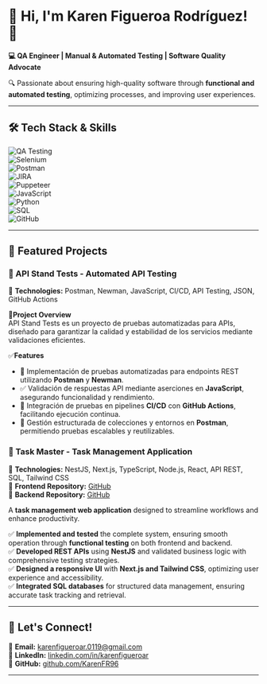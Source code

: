 # 👋 Hi, I'm Karen Figueroa Rodríguez! 🚀  

**💻 QA Engineer | Manual & Automated Testing | Software Quality Advocate**  

🔍 Passionate about ensuring high-quality software through **functional and automated testing**, optimizing processes, and improving user experiences.  

---

## 🛠️ Tech Stack & Skills  
![QA Testing](https://img.shields.io/badge/QA%20Testing-Manual%20%7C%20Automated-blue?style=for-the-badge)  
![Selenium](https://img.shields.io/badge/Selenium-Web%20Testing-43B02A?style=for-the-badge&logo=selenium&logoColor=white)  
![Postman](https://img.shields.io/badge/Postman-API%20Testing-FF6C37?style=for-the-badge&logo=postman&logoColor=white)  
![JIRA](https://img.shields.io/badge/JIRA-Defect%20Tracking-0052CC?style=for-the-badge&logo=jira&logoColor=white)  
![Puppeteer](https://img.shields.io/badge/Puppeteer-Web%20Automation-40B5A4?style=for-the-badge&logo=puppeteer&logoColor=white)  
![JavaScript](https://img.shields.io/badge/JavaScript-Programming-F7DF1E?style=for-the-badge&logo=javascript&logoColor=black)  
![Python](https://img.shields.io/badge/Python-Programming-3776AB?style=for-the-badge&logo=python&logoColor=white)  
![SQL](https://img.shields.io/badge/SQL-Database-blue?style=for-the-badge&logo=sqlite&logoColor=white)  
![GitHub](https://img.shields.io/badge/GitHub-Version%20Control-181717?style=for-the-badge&logo=github&logoColor=white)  

---

## 📂 Featured Projects 

### 🔹 API Stand Tests - Automated API Testing  

📌 **Technologies:** Postman, Newman, JavaScript, CI/CD, API Testing, JSON, GitHub Actions  

📌**Project Overview**  
API Stand Tests es un proyecto de pruebas automatizadas para APIs, diseñado para garantizar la calidad y estabilidad de los servicios mediante validaciones eficientes.  

✅**Features**  
- 🚀 Implementación de pruebas automatizadas para endpoints REST utilizando **Postman** y **Newman**.  
- ✅ Validación de respuestas API mediante aserciones en **JavaScript**, asegurando funcionalidad y rendimiento.  
- 🔄 Integración de pruebas en pipelines **CI/CD** con **GitHub Actions**, facilitando ejecución continua.  
- 📁 Gestión estructurada de colecciones y entornos en **Postman**, permitiendo pruebas escalables y reutilizables.  


### 🔹 Task Master - Task Management Application  
📌 **Technologies:** NestJS, Next.js, TypeScript, Node.js, React, API REST, SQL, Tailwind CSS  
🔗 **Frontend Repository:** [GitHub](https://github.com/KarenFR96/Task-Master-Project-Frontend)  
🔗 **Backend Repository:** [GitHub](https://github.com/KarenFR96/Task-Master-Project-Backend)  

A **task management web application** designed to streamline workflows and enhance productivity.  

✅ **Implemented and tested** the complete system, ensuring smooth operation through **functional testing** on both frontend and backend.  
✅ **Developed REST APIs** using **NestJS** and validated business logic with comprehensive testing strategies.  
✅ **Designed a responsive UI** with **Next.js and Tailwind CSS**, optimizing user experience and accessibility.  
✅ **Integrated SQL databases** for structured data management, ensuring accurate task tracking and retrieval.  

---

## 📢 Let's Connect!  

📩 **Email:** karenfigueroar.0119@gmail.com  
🔗 **LinkedIn:** [linkedin.com/in/karenfigueroar](https://www.linkedin.com/in/karenfigueroar)  
🐙 **GitHub:** [github.com/KarenFR96](https://github.com/KarenFR96)  

---
